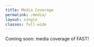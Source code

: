```yaml
---
title: Media Coverage
permalink: /media/
layout: single
classes: full-wide
---
```


Coming soon: media coverage of FAST!
